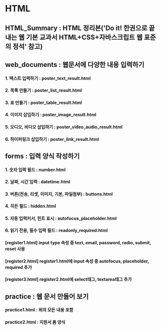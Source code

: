 # HTML
## HTML_Summary : HTML 정리본('Do it! 한권으로 끝내는 웹 기본 교과서 HTML+CSS+자바스크립트 웹 표준의 정석' 참고)
## web_documents : 웹문서에 다양한 내용 입력하기
#### 1. 텍스트 입력하기 : poster_text_result.html 
#### 2. 목록 만들기 : poster_list_result.html
#### 3. 표 만들기 : poster_table_result.html
#### 4. 이미지 삽입하기 : poster_image_result.html
#### 5. 오디오, 비디오 삽입하기 : poster_video_audio_result.html
#### 6. 하이퍼링크 삽입하기 : poster_link_result.html
## forms : 입력 양식 작성하기
#### 1. 숫자 입력 필드 : number.html
#### 2. 날짜, 시간 입력 : datetime.html
#### 3. 버튼(전송, 리셋, 이미지, 기본, 파일첨부) : buttons.html
#### 4. 히든 필드 : hidden.html
#### 5. 자동 입력커서, 힌트 표시 : autofocus_placeholder.html
#### 6. 읽기 전용, 필수 입력 필드 : readonly_required.html
#### [register1.html] input type 속성 중 text, email, password, radio, submit, reset 사용
#### [register2.html] register1.html에 input 속성 중 autofocus, placeholder, required 추가
#### [register3.html] register2.html에 select태그, textarea태그 추가
## practice : 웹 문서 만들어 보기
#### practice1.html : 위의 모든 내용 포함
#### practice2.html : 지원서 폼 양식
